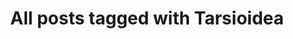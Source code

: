 ---
layout: tag
title: "All posts tagged with Tarsioidea"
permalink: /weblog/tags/tarsioidea/
taxonomy: Tarsioidea
---